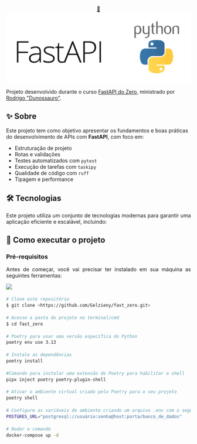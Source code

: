<p align="center">
  <a href="#">
    🔗 <img src="https://github.com/Gelzieny/fast_zero/blob/main/.github/img/fastapi.png?raw=true"  alt="FastApi do Zero" />
  </a>
</p>


Projeto desenvolvido durante o curso [FastAPI do Zero](https://fastapidozero.dunossauro.com/), ministrado por [Rodrigo "Dunossauro"](https://github.com/dunossauro).

## ✨ Sobre

Este projeto tem como objetivo apresentar os fundamentos e boas práticas do desenvolvimento de APIs com **FastAPI**, com foco em:

- Estruturação de projeto
- Rotas e validações
- Testes automatizados com `pytest`
- Execução de tarefas com `taskipy`
- Qualidade de código com `ruff`
- Tipagem e performance


## 🛠 Tecnologias

<p align="justify">Este projeto utiliza um conjunto de tecnologias modernas para garantir uma aplicação eficiente e escalável, incluindo:</p>



## 🚀 Como executar o projeto

### Pré-requisitos

<p align="justify">Antes de começar, você vai precisar ter instalado em sua máquina as seguintes ferramentas:</p>

<a href="https://skillicons.dev">
  <img src="https://skillicons.dev/icons?i=git,python,docker,vscode" />
</a>


````bash
# Clone este repositório
$ git clone <https://github.com/Gelzieny/fast_zero.git>

# Acesse a pasta do projeto no terminal/cmd
$ cd fast_zero

# Poetry para usar uma versão específica do Python
poetry env use 3.13

# Instale as dependências
poetry install

#Comando para instalar uma extensão do Poetry para habilitar o shell
pipx inject poetry poetry-plugin-shell

# Ativar o ambiente virtual criado pelo Poetry para o seu projeto
poetry shell

# Configure as variáveis de ambiente criando um arquivo .env com o seguinte conteúdo:
POSTGRES_URL="postgresql://usuário:senha@host:porta/banco_de_dados"

# Rodar o comando 
docker-compose up -d
````